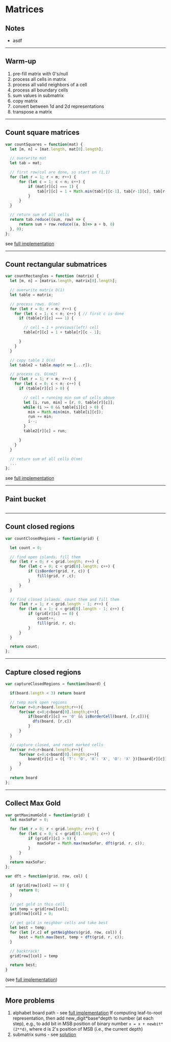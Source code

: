 # Matrices

## Notes

* asdf

---
## Warm-up

1. pre-fill matrix with 0's/null
2. process all cells in matrix
3. process all valid neighbors of a cell
4. process all boundary cells
5. sum values in submatrix
6. copy matrix
7. convert between 1d and 2d representations
8. transpose a matrix

---
## Count square matrices

```js
var countSquares = function(mat) {
  let [m, n] = [mat.length, mat[0].length];

  // overwrite mat
  let tab = mat;

  // first row/col are done, so start on (1,1)
  for (let r = 1; r < m; r++) {
      for (let c = 1; c < n; c++) {
          if (mat[r][c] === 1) {
              tab[r][c] = 1 + Math.min(tab[r][c-1], tab[r-1][c], tab[r-1][c-1]);
          }
      }
  }

  // return sum of all cells
  return tab.reduce((sum, row) => {
      return sum + row.reduce((a, b)=> a + b, 0)
  }, 0);
};
```
see [full implementation](./javascript/matrices/count_square_submatrices.js)

---
## Count rectangular submatrices

```js
var countRectangles = function (matrix) {
  let [m, n] = [matrix.length, matrix[0].length];

  // overwrite matrix O(1)
  let table = matrix;

  // process rows. O(nm)
  for (let r = 0; r < m; r++) {
    for (let c = 1; c < n; c++) { // first c is done
      if (table[r][c] === 1) {

        // cell = 1 + previous(left) cell
        table[r][c] = 1 + table[r][c - 1];

      }
    }
  }

  // copy table 1 O(n)
  let table2 = table.map(r => [...r]);

  // process cs. O(nm2)
  for (let r = 1; r < m; r++) {
    for (let c = 0; c < n; c++) {
      if (table[r][c] > 0) {

        // cell = running min sum of cells above
        let [i, run, min] = [r, 0, table[r][c]];
        while (i >= 0 && table[i][c] > 0) {
          min = Math.min(min, table[i][c]);
          run += min;
          i--;
        }
        table2[r][c] = run;

      }
    }
  }

  // return sum of all cells O(nm)
  ...
};
```
see [full implementation](./../../javascript/matrices/count_rectangular_submatrices.js)

---
## Paint bucket

```js

```

---
## Count closed regions

```js
var countClosedRegions = function(grid) {

  let count = 0;

  // find open islands. fill them
  for (let r = 0; r < grid.length; r++) {
      for (let c = 0; c < grid[0].length; c++) {
          if (isBorder(grid, r, c)) {
              fill(grid, r ,c);
          }
      }
  }

  // find closed islands. count them and fill them
  for (let r = 1; r < grid.length - 1; r++) {
      for (let c = 1; c < grid[0].length - 1; c++) {
          if (grid[r][c] == 0) {
              count++;
              fill(grid, r, c);
          }
      }
  }

  return count;
};
```

---
## Capture closed regions

```js
var captureClosedRegions = function(board) {

  if(board.length < 3) return board

  // temp mark open regions
  for(var r=0;r<board.length;r++){
      for(var c=0;c<board[0].length;c++){
          if(board[r][c] == 'O' && isBorderCell(board, [r,c])){
            dfs(board, [r,c])
          }
      }
  }

  // capture closed, and reset marked cells
  for(var r=0;r<board.length;r++){
      for(var c=0;c<board[0].length;c++){
          board[r][c] = ({ 'T': 'O', 'X': 'X', 'O': 'X' })[board[r][c]]
      }
  }

  return board
};
```

---
## Collect Max Gold

```js
var getMaximumGold = function(grid) {
  let maxSoFar = 0;

  for (let r = 0; r < grid.length; r++) {
      for (let c = 0; c < grid[0].length; c++) {
          if (grid[r][c] > 0) {
              maxSoFar = Math.max(maxSoFar, dft(grid, r, c));
          }
      }
  }
  return maxSoFar;
};

var dft = function(grid, row, col) {

  if (grid[row][col] == 0) {
      return 0;
  }

  // get gold in this cell
  let temp = grid[row][col];
  grid[row][col] = 0;

  // get gold in neighbor cells and take best
  let best = temp;
  for (let [r,c] of getNeighbors(grid, row, col)) {
      best = Math.max(best, temp + dft(grid, r, c));
  }

  // backtrack!
  grid[row][col] = temp

  return best;
}
```
(see [full implementation](./../../javascript/trees_and_graphs/max_gold.js))

---
## More problems

1. alphabet board path - see [full implementation](javascript/trees_and_graphs/alphabet_board_path.js)
If computing leaf-to-root representation, then add new_digit*base^depth to number (at each step), e.g., to add bit in MSB position of binary number `x = x + newbit*(2**d)`, where d is 2's position of MSB (i.e., the current depth)
2. submatrix sums - see [solution](./../../javascript/matrices/submatrix_sum.js)
